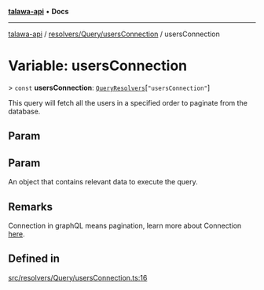 [**talawa-api**](../../../../README.md) • **Docs**

***

[talawa-api](../../../../modules.md) / [resolvers/Query/usersConnection](../README.md) / usersConnection

# Variable: usersConnection

\> `const` **usersConnection**: [`QueryResolvers`](../../../../types/generatedGraphQLTypes/type-aliases/QueryResolvers.md)\[`"usersConnection"`\]

This query will fetch all the users in a specified order to paginate from the database.

## Param

## Param

An object that contains relevant data to execute the query.

## Remarks

Connection in graphQL means pagination,
learn more about Connection [here](https://relay.dev/graphql/connections.htm).

## Defined in

[src/resolvers/Query/usersConnection.ts:16](https://github.com/PalisadoesFoundation/talawa-api/blob/2f8fb6988cd34004fbbf76550c8eef691b861a19/src/resolvers/Query/usersConnection.ts#L16)
